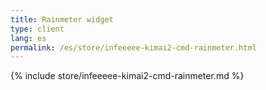 ```yaml
---
title: Rainmeter widget
type: client
lang: es
permalink: /es/store/infeeeee-kimai2-cmd-rainmeter.html
---
```


{% include store/infeeeee-kimai2-cmd-rainmeter.md %}

